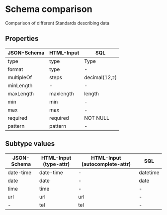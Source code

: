 # Schema comparison
Comparison of different Standards describing data


## Properties

| JSON-Schema   | HTML-Input    | SQL             |
| ------------- | ------------- | --------------- |
| type          | type          | Type            |
| format        | type          | -               |
| multipleOf    | steps         | decimal(12,`2`) |
| minLength     | -             | -               |
| maxLength     | maxlength     | length          |
| min           | min           | -               |
| max           | max           | -               |
| required      | required      | NOT NULL        |
| pattern       | pattern       | -               |


## Subtype values


| JSON-Schema   | HTML-Input (type-attr)  | HTML-Input (autocomplete-attr) | SQL      |
| ------------- | ----------------------- | ------------------------------ | -------- |
| date-time     | date-time               | -                              | datetime | 
| date          | date                    | -                              | date     |
| time          | time                    | -                              | -        |
| url           | url                     | url                            | -        |
| -             | tel                     | tel                            | -        |

